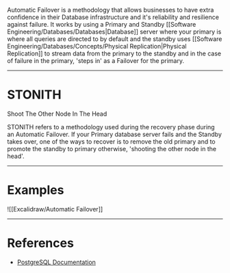 Automatic Failover is a methodology that allows businesses to have extra confidence in their Database infrastructure and it's reliability and resilience against failure. It works by using a Primary and Standby [[Software Engineering/Databases/Databases|Database]] server where your primary is where all queries are directed to by default and the standby uses [[Software Engineering/Databases/Concepts/Physical Replication|Physical Replication]] to stream data from the primary to the standby and in the case of failure in the primary, 'steps in' as a Failover for the primary.

----
# STONITH
Shoot The Other Node In The Head

STONITH refers to a methodology used during the recovery phase during an Automatic Failover. If your Primary database server fails and the Standby takes over, one of the ways to recover is to remove the old primary and to promote the standby to primary otherwise, 'shooting the other node in the head'.


----

# Examples

![[Excalidraw/Automatic Failover]]

----

# References

- [PostgreSQL Documentation](https://www.postgresql.org/about/news/postgresql-automatic-failover-paf-v230-2018/)


